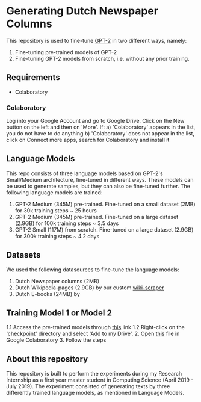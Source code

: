# Generating Dutch Newspaper Columns
This repository is used to fine-tune [GPT-2](https://github.com/openai/gpt-2) in two different ways, namely:
1. Fine-tuning pre-trained models of GPT-2
2. Fine-tuning GPT-2 models from scratch, i.e. without any prior training.

## Requirements
* Colaboratory

### Colaboratory 
Log into your Google Account and go to Google Drive. Click on the New button on the left and then on 'More'. If:
a) 'Colaboratory' appears in the list, you do not have to do anything
b) 'Colaboratory' does not appear in the list, click on Connect more apps, search for Colaboratory and install it

## Language Models
This repo consists of three language models based on GPT-2's Small/Medium architecture, fine-tuned in different ways. These models can be used to generate samples, but they can also be fine-tuned further. The following language models are trained:
1. GPT-2 Medium (345M) pre-trained. Fine-tuned on a small dataset (2MB) for 30k training steps ~ 25 hours
2. GPT-2 Medium (345M) pre-trained. Fine-tuned on a large dataset (2.9GB) for 100k training steps ~ 3.5 days
3. GPT-2 Small (117M) from scratch. Fine-tuned on a large dataset (2.9GB) for 300k training steps ~ 4.2 days

## Datasets
We used the following datasources to fine-tune the language models:
1. Dutch Newspaper columns (2MB)
2. Dutch Wikipedia-pages (2.9GB) by our custom [wiki-scraper](https://github.com/ZheMann/wiki-scraper)
3. Dutch E-books (24MB) by 

## Training Model 1 or Model 2
1.1 Access the pre-trained models through [this](https://drive.google.com/open?id=1j40vMmzc8sJnrDlLYELd_DvmyS9ktyUk) link
1.2 Right-click on the 'checkpoint' directory and select 'Add to my Drive'.
2. Open [this](https://drive.google.com/open?id=1iwsGZJqctjoVK-i5FwGhijYFPBCHxRx2) file in Google Colaboratory
3. Follow the steps 

## About this repository
This repository is built to perform the experiments during my Research Internship as a first year master student in Computing Science (April 2019 - July 2019).  The experiment consisted of generating texts by three differently trained language models, as mentioned in Language Models.
